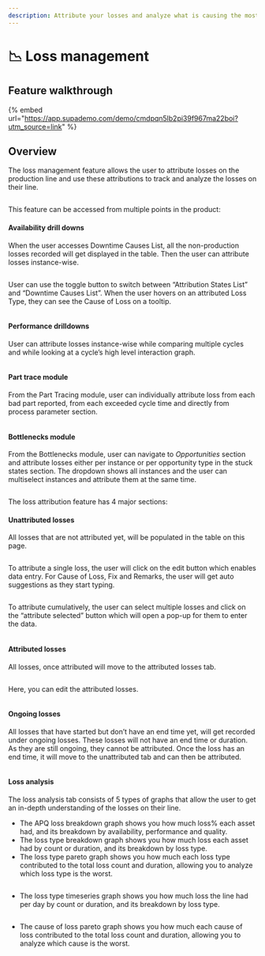 ```yaml
---
description: Attribute your losses and analyze what is causing the most issues on the line
---
```


# 📉 Loss management

## Feature walkthrough

{% embed url="https://app.supademo.com/demo/cmdpqn5lb2pi39f967ma22boi?utm_source=link" %}

## Overview

The loss management feature allows the user to attribute losses on the production line and use these attributions to track and analyze the losses on their line.

<figure><img src="../.gitbook/assets/image (34).png" alt=""><figcaption></figcaption></figure>

This feature can be accessed from multiple points in the product:

#### Availability drill downs

When the user accesses Downtime Causes List, all the non-production losses recorded will get displayed in the table. Then the user can attribute losses instance-wise.

<figure><img src="../.gitbook/assets/image (35).png" alt=""><figcaption></figcaption></figure>

User can use the toggle button to switch between “Attribution States List” and “Downtime Causes List”. When the user hovers on an attributed Loss Type, they can see the Cause of Loss on a tooltip.

<figure><img src="../.gitbook/assets/image (36).png" alt=""><figcaption></figcaption></figure>

#### Performance drilldowns

User can attribute losses instance-wise while comparing multiple cycles and while looking at a cycle’s high level interaction graph.

<figure><img src="../.gitbook/assets/image (37).png" alt=""><figcaption></figcaption></figure>

#### Part trace module

From the Part Tracing module, user can individually attribute loss from each bad part reported, from each exceeded cycle time and directly from process parameter section.

<figure><img src="../.gitbook/assets/image (38).png" alt=""><figcaption></figcaption></figure>

#### Bottlenecks module

From the Bottlenecks module, user can navigate to _Opportunities_ section and attribute losses either per instance or per opportunity type in the stuck states section. The dropdown shows all instances and the user can multiselect instances and attribute them at the same time.

<figure><img src="../.gitbook/assets/image (39).png" alt=""><figcaption></figcaption></figure>

The loss attribution feature has 4 major sections:

#### Unattributed losses

All losses that are not attributed yet, will be populated in the table on this page.

<figure><img src="../.gitbook/assets/image (40).png" alt=""><figcaption></figcaption></figure>

To attribute a single loss, the user will click on the edit button which enables data entry. For Cause of Loss, Fix and Remarks, the user will get auto suggestions as they start typing.

<figure><img src="../.gitbook/assets/image (41).png" alt=""><figcaption></figcaption></figure>

To attribute cumulatively, the user can select multiple losses and click on the “attribute selected” button which will open a pop-up for them to enter the data.

<figure><img src="../.gitbook/assets/image (42).png" alt=""><figcaption></figcaption></figure>

#### Attributed losses

All losses, once attributed will move to the attributed losses tab.

<figure><img src="../.gitbook/assets/image (43).png" alt=""><figcaption></figcaption></figure>

Here, you can edit the attributed losses.

<figure><img src="../.gitbook/assets/image (44).png" alt=""><figcaption></figcaption></figure>

#### Ongoing losses

All losses that have started but don’t have an end time yet, will get recorded under ongoing losses. These losses will not have an end time or duration. As they are still ongoing, they cannot be attributed. Once the loss has an end time, it will move to the unattributed tab and can then be attributed.

<figure><img src="../.gitbook/assets/image (45).png" alt=""><figcaption></figcaption></figure>

#### Loss analysis

The loss analysis tab consists of 5 types of graphs that allow the user to get an in-depth understanding of the losses on their line.

* The APQ loss breakdown graph shows you how much loss% each asset had, and its breakdown by availability, performance and quality.
* The loss type breakdown graph shows you how much loss each asset had by count or duration, and its breakdown by loss type.
* The loss type pareto graph shows you how much each loss type contributed to the total loss count and duration, allowing you to analyze which loss type is the worst.

<figure><img src="../.gitbook/assets/image (46).png" alt=""><figcaption></figcaption></figure>

* The loss type timeseries graph shows you how much loss the line had per day by count or duration, and its breakdown by loss type.

<figure><img src="../.gitbook/assets/image (47).png" alt=""><figcaption></figcaption></figure>

* The cause of loss pareto graph shows you how much each cause of loss contributed to the total loss count and duration, allowing you to analyze which cause is the worst.

<figure><img src="../.gitbook/assets/image (48).png" alt=""><figcaption></figcaption></figure>
